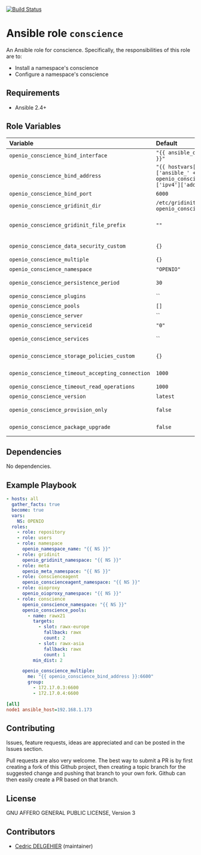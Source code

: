 [![Build Status](https://travis-ci.org/open-io/ansible-role-openio-conscience.svg?branch=20.04)](https://travis-ci.org/open-io/ansible-role-openio-conscience)
# Ansible role `conscience`

An Ansible role for conscience. Specifically, the responsibilities of this role are to:

- Install a namespace's conscience
- Configure a namespace's conscience

## Requirements

- Ansible 2.4+

## Role Variables


| Variable   | Default | Comments (type)  |
| :---       | :---    | :---             |
| `openio_conscience_bind_interface` | `"{{ ansible_default_ipv4.alias }}"` | Interface to use. |
| `openio_conscience_bind_address` | `"{{ hostvars[inventory_hostname]['ansible_' + openio_conscience_bind_interface]['ipv4']['address'] }}"` | Address IP to use |
| `openio_conscience_bind_port` | `6000` | Listening port |
| `openio_conscience_gridinit_dir` | `/etc/gridinit.d/{{ openio_conscience_namespace }}` | Path to copy the gridinit conf |
| `openio_conscience_gridinit_file_prefix` | `""` | Maybe set it to {{ openio_conscience_namespace }}- for old gridinit's style |
| `openio_conscience_data_security_custom` | `{}` | Dict of customized data security |
| `openio_conscience_multiple` | `{}` |  Dict of multiple consciences |
| `openio_conscience_namespace` | `"OPENIO"` | Namespace |
| `openio_conscience_persistence_period` | `30` | Time in second for score persistence |
| `openio_conscience_plugins` | `` | Conscience plugins |
| `openio_conscience_pools` | `[]` | Conscience pools |
| `openio_conscience_server` | `` | Conscience configuration |
| `openio_conscience_serviceid` | `"0"` | ID in gridinit |
| `openio_conscience_services` | `` | Dict of OpenIO services and its score formula |
| `openio_conscience_storage_policies_custom` | `{}` | Dict of customized storage policies |
| `openio_conscience_timeout_accepting_connection` | `1000` | Timeout for accepting connection |
| `openio_conscience_timeout_read_operations` | `1000` | Timeout for read connection |
| `openio_conscience_version` | `latest` | Install a specific version |
| `openio_conscience_provision_only` | `false` | Provision only, without restarting the services |
| `openio_conscience_package_upgrade` | `false` | Set the packages to the latest version (to be set in extra_vars) |

## Dependencies

No dependencies.

## Example Playbook

```yaml
- hosts: all
  gather_facts: true
  become: true
  vars:
    NS: OPENIO
  roles:
    - role: repository
    - role: users
    - role: namespace
      openio_namespace_name: "{{ NS }}"
    - role: gridinit
      openio_gridinit_namespace: "{{ NS }}"
    - role: meta
      openio_meta_namespace: "{{ NS }}"
    - role: conscienceagent
      openio_conscienceagent_namespace: "{{ NS }}"
    - role: oioproxy
      openio_oioproxy_namespace: "{{ NS }}"
    - role: conscience
      openio_conscience_namespace: "{{ NS }}"
      openio_conscience_pools:
        - name: rawx21
          targets:
            - slot: rawx-europe
              fallback: rawx
              count: 2
            - slot: rawx-asia
              fallback: rawx
              count: 1
          min_dist: 2

      openio_conscience_multiple:
        me: "{{ openio_conscience_bind_address }}:6600"
        group:
          - 172.17.0.3:6600
          - 172.17.0.4:6600

```


```ini
[all]
node1 ansible_host=192.168.1.173
```

## Contributing

Issues, feature requests, ideas are appreciated and can be posted in the Issues section.

Pull requests are also very welcome.
The best way to submit a PR is by first creating a fork of this Github project, then creating a topic branch for the suggested change and pushing that branch to your own fork.
Github can then easily create a PR based on that branch.

## License

GNU AFFERO GENERAL PUBLIC LICENSE, Version 3

## Contributors

- [Cedric DELGEHIER](https://github.com/cdelgehier) (maintainer)

